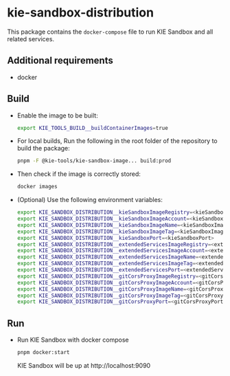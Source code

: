 # kie-sandbox-distribution

This package contains the `docker-compose` file to run KIE Sandbox and all related services.

## Additional requirements

- docker

## Build

- Enable the image to be built:

  ```bash
  export KIE_TOOLS_BUILD__buildContainerImages=true
  ```

- For local builds, Run the following in the root folder of the repository to build the package:

  ```bash
  pnpm -F @kie-tools/kie-sandbox-image... build:prod
  ```

- Then check if the image is correctly stored:

  ```bash
  docker images
  ```

- (Optional) Use the following environment variables:

  ```bash
  export KIE_SANDBOX_DISTRIBUTION__kieSandboxImageRegistry=<kieSandboxImageRegistry>
  export KIE_SANDBOX_DISTRIBUTION__kieSandboxImageAccount=<kieSandboxImageAccount>
  export KIE_SANDBOX_DISTRIBUTION__kieSandboxImageName=<kieSandboxImageName>
  export KIE_SANDBOX_DISTRIBUTION__kieSandboxImageTag=<kieSandboxImageTag>
  export KIE_SANDBOX_DISTRIBUTION__kieSandboxPort=<kieSandboxPort>
  export KIE_SANDBOX_DISTRIBUTION__extendedServicesImageRegistry=<extendedServicesImageRegistry>
  export KIE_SANDBOX_DISTRIBUTION__extendedServicesImageAccount=<extendedServicesImageAccount>
  export KIE_SANDBOX_DISTRIBUTION__extendedServicesImageName=<extendedServicesImageName>
  export KIE_SANDBOX_DISTRIBUTION__extendedServicesImageTag=<extendedServicesImageTag>
  export KIE_SANDBOX_DISTRIBUTION__extendedServicesPort=<extendedServicesPort>
  export KIE_SANDBOX_DISTRIBUTION__gitCorsProxyImageRegistry=<gitCorsProxyImageRegistry>
  export KIE_SANDBOX_DISTRIBUTION__gitCorsProxyImageAccount=<gitCorsProxyImageAccount>
  export KIE_SANDBOX_DISTRIBUTION__gitCorsProxyImageName=<gitCorsProxyImageName>
  export KIE_SANDBOX_DISTRIBUTION__gitCorsProxyImageTag=<gitCorsProxyImageTag>
  export KIE_SANDBOX_DISTRIBUTION__gitCorsProxyPort=<gitCorsProxyPort>
  ```

## Run

- Run KIE Sandbox with docker compose

  ```bash
  pnpm docker:start
  ```

  KIE Sandbox will be up at http://localhost:9090
